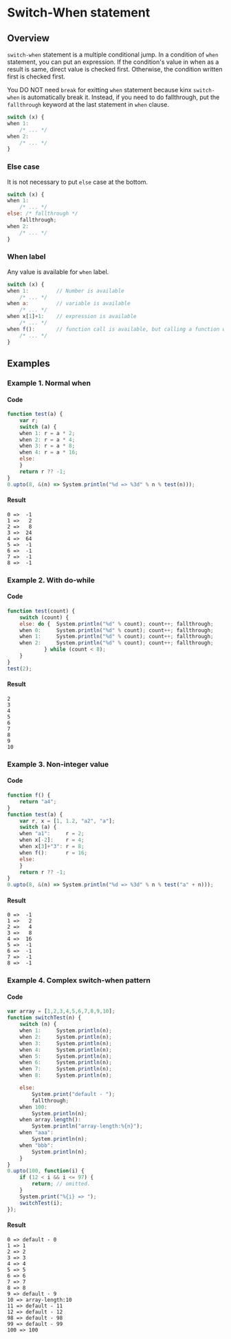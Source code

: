 
# Switch-When statement

## Overview

`switch-when` statement is a multiple conditional jump.
In a condition of `when` statement, you can put an expression.
If the condition's value in when as a result is same, direct value is checked first.
Otherwise, the condition written first is checked first.

You DO NOT need `break` for exitting `when` statement because kinx `switch-when` is automatically break it.
Instead, if you need to do fallthrough, put the `fallthrough` keyword at the last statement in `when` clause.

```javascript
switch (x) {
when 1:
    /* ... */
when 2:
    /* ... */
}
```

### Else case

It is not necessary to put `else` case at the bottom.

```javascript
switch (x) {
when 1:
    /* ... */
else: /* fallthrough */
    fallthrough;
when 2:
    /* ... */
}
```

### When label

Any value is available for `when` label.

```javascript
switch (x) {
when 1:         // Number is available
    /* ... */
when a:         // variable is available
    /* ... */
when x[1]+1:    // expression is available
    /* ... */
when f():       // function call is available, but calling a function will be performed every time when comparing here.
    /* ... */
}
```

## Examples

### Example 1. Normal when

#### Code

```javascript
function test(a) {
    var r;
    switch (a) {
    when 1: r = a * 2;
    when 2: r = a * 4;
    when 3: r = a * 8;
    when 4: r = a * 16;
    else:
    }
    return r ?? -1;
}
0.upto(8, &(n) => System.println("%d => %3d" % n % test(n)));
```

#### Result

```
0 =>  -1
1 =>   2
2 =>   8
3 =>  24
4 =>  64
5 =>  -1
6 =>  -1
7 =>  -1
8 =>  -1
```

### Example 2. With do-while

#### Code

```javascript
function test(count) {
    switch (count) {
    else: do {  System.println("%d" % count); count++; fallthrough;
    when 0:     System.println("%d" % count); count++; fallthrough;
    when 1:     System.println("%d" % count); count++; fallthrough;
    when 2:     System.println("%d" % count); count++; fallthrough;
            } while (count < 8);
    }
}
test(2);
```

#### Result

```
2
3
4
5
6
7
8
9
10
```

### Example 3. Non-integer value

#### Code

```javascript
function f() {
    return "a4";
}
function test(a) {
    var r, x = [1, 1.2, "a2", "a"];
    switch (a) {
    when "a1":     r = 2;
    when x[-2]:    r = 4;
    when x[3]+"3": r = 8;
    when f():      r = 16;
    else:
    }
    return r ?? -1;
}
0.upto(8, &(n) => System.println("%d => %3d" % n % test("a" + n)));
```

#### Result

```
0 =>  -1
1 =>   2
2 =>   4
3 =>   8
4 =>  16
5 =>  -1
6 =>  -1
7 =>  -1
8 =>  -1
```

### Example 4. Complex switch-when pattern

#### Code

```javascript
var array = [1,2,3,4,5,6,7,8,9,10];
function switchTest(n) {
    switch (n) {
    when 1:     System.println(n);
    when 2:     System.println(n);
    when 3:     System.println(n);
    when 4:     System.println(n);
    when 5:     System.println(n);
    when 6:     System.println(n);
    when 7:     System.println(n);
    when 8:     System.println(n);

    else:
        System.print("default - ");
        fallthrough;
    when 100:
        System.println(n);
    when array.length():
        System.println("array-length:%{n}");
    when "aaa":
        System.println(n);
    when "bbb":
        System.println(n);
    }
}
0.upto(100, function(i) {
    if (12 < i && i <= 97) {
        return; // omitted.
    }
    System.print("%{i} => ");
    switchTest(i);
});
```

#### Result

```
0 => default - 0
1 => 1
2 => 2
3 => 3
4 => 4
5 => 5
6 => 6
7 => 7
8 => 8
9 => default - 9
10 => array-length:10
11 => default - 11
12 => default - 12
98 => default - 98
99 => default - 99
100 => 100
```
